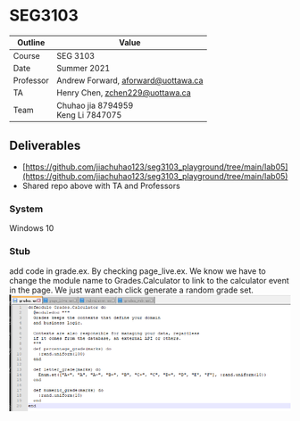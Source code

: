 # SEG3103

| Outline | Value |
| --- | --- |
| Course | SEG 3103 |
| Date | Summer 2021 |
| Professor | Andrew Forward, aforward@uottawa.ca |
| TA | Henry Chen, zchen229@uottawa.ca |
| Team | Chuhao jia 8794959<br>Keng Li 7847075 |


## Deliverables

* [https://github.com/jiachuhao123/seg3103_playground/tree/main/lab05](https://github.com/jiachuhao123/seg3103_playground/tree/main/lab05)
* Shared repo above with TA and Professors

### System

Windows 10

### Stub
add code in grade.ex. By checking page_live.ex. We know we have to change the module name to Grades.Calculator to link to the calculator event in the page. We just want each click generate a random grade set.
![Running Java in the console](assets/grade.png)


